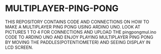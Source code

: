 # MULTIPLAYER-PING-PONG
THIS REPOSITORY CONTAINS CODE AND CONNECTIONS ON HOW TO MAKE A MULTIPLAYER PING PONG USING ARDINO UNO.
LOOK AT PICTURES 1 TO 4 FOR CONNECTIONS AND UPLOAD THE pingpongmul.ino CODE TO ARDINO UNO AND ENJOY PLAYING MULTIPLAYER PING PONG BY MOVING THE PADDLES(POTENTIOMETER) AND SEEING DISPLAY IN LCD SCREEN. 
